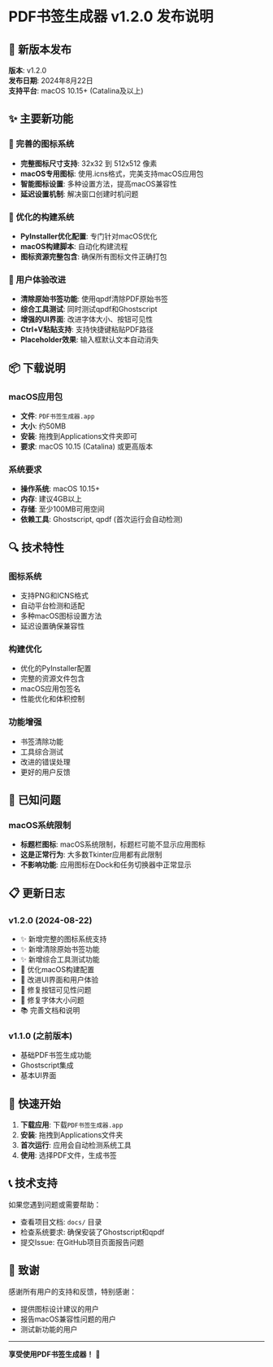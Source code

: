 # PDF书签生成器 v1.2.0 发布说明

## 🎉 新版本发布

**版本**: v1.2.0  
**发布日期**: 2024年8月22日  
**支持平台**: macOS 10.15+ (Catalina及以上)

## ✨ 主要新功能

### 🎨 完善的图标系统
- **完整图标尺寸支持**: 32x32 到 512x512 像素
- **macOS专用图标**: 使用.icns格式，完美支持macOS应用包
- **智能图标设置**: 多种设置方法，提高macOS兼容性
- **延迟设置机制**: 解决窗口创建时机问题

### 🔧 优化的构建系统
- **PyInstaller优化配置**: 专门针对macOS优化
- **macOS构建脚本**: 自动化构建流程
- **图标资源完整包含**: 确保所有图标文件正确打包

### 🚀 用户体验改进
- **清除原始书签功能**: 使用qpdf清除PDF原始书签
- **综合工具测试**: 同时测试qpdf和Ghostscript
- **增强的UI界面**: 改进字体大小、按钮可见性
- **Ctrl+V粘贴支持**: 支持快捷键粘贴PDF路径
- **Placeholder效果**: 输入框默认文本自动消失

## 📦 下载说明

### macOS应用包
- **文件**: `PDF书签生成器.app`
- **大小**: 约50MB
- **安装**: 拖拽到Applications文件夹即可
- **要求**: macOS 10.15 (Catalina) 或更高版本

### 系统要求
- **操作系统**: macOS 10.15+
- **内存**: 建议4GB以上
- **存储**: 至少100MB可用空间
- **依赖工具**: Ghostscript, qpdf (首次运行会自动检测)

## 🔍 技术特性

### 图标系统
- 支持PNG和ICNS格式
- 自动平台检测和适配
- 多种macOS图标设置方法
- 延迟设置确保兼容性

### 构建优化
- 优化的PyInstaller配置
- 完整的资源文件包含
- macOS应用包签名
- 性能优化和体积控制

### 功能增强
- 书签清除功能
- 工具综合测试
- 改进的错误处理
- 更好的用户反馈

## 🐛 已知问题

### macOS系统限制
- **标题栏图标**: macOS系统限制，标题栏可能不显示应用图标
- **这是正常行为**: 大多数Tkinter应用都有此限制
- **不影响功能**: 应用图标在Dock和任务切换器中正常显示

## 📋 更新日志

### v1.2.0 (2024-08-22)
- ✨ 新增完整的图标系统支持
- ✨ 新增清除原始书签功能
- ✨ 新增综合工具测试功能
- 🔧 优化macOS构建配置
- 🔧 改进UI界面和用户体验
- 🐛 修复按钮可见性问题
- 🐛 修复字体大小问题
- 📚 完善文档和说明

### v1.1.0 (之前版本)
- 基础PDF书签生成功能
- Ghostscript集成
- 基本UI界面

## 🚀 快速开始

1. **下载应用**: 下载`PDF书签生成器.app`
2. **安装**: 拖拽到Applications文件夹
3. **首次运行**: 应用会自动检测系统工具
4. **使用**: 选择PDF文件，生成书签

## 📞 技术支持

如果您遇到问题或需要帮助：
- 查看项目文档: `docs/` 目录
- 检查系统要求: 确保安装了Ghostscript和qpdf
- 提交Issue: 在GitHub项目页面报告问题

## 🙏 致谢

感谢所有用户的支持和反馈，特别感谢：
- 提供图标设计建议的用户
- 报告macOS兼容性问题的用户
- 测试新功能的用户

---

**享受使用PDF书签生成器！** 🎉
